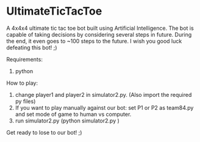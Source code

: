 # UltimateTicTacToe
A 4x4x4 ultimate tic tac toe bot built using Artificial Intelligence. The bot is capable of taking decisions by considering several steps in future. During the end, it even goes to ~100 steps to the future. I wish you good luck defeating this bot! ;) 

Requirements: 
1. python

How to play:
1. change player1 and player2 in simulator2.py. (Also import the required py files)
2. If you want to play manually against our bot: set P1 or P2 as team84.py and set mode of game to human vs computer.
3. run simulator2.py (python simulator2.py <with correct corresponding flags>)

Get ready to lose to our bot! ;)

